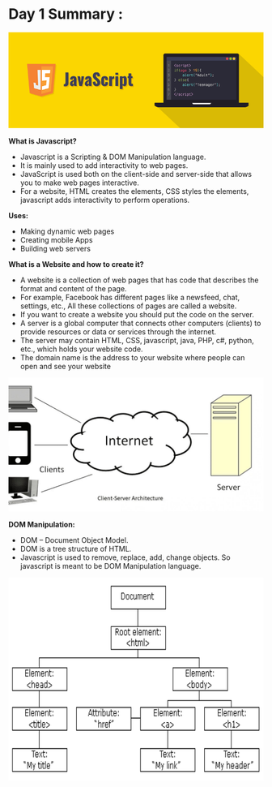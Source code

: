 # Day 1 Summary :
<img src="https://github.com/kishanrajput23/LetsUpgrade-JavaScript-Essential/blob/main/Day1/Javascript.png" alt="">

**What is Javascript?**

- Javascript is a Scripting & DOM Manipulation language.
- It is mainly used to add interactivity to web pages.
- JavaScript is used both on the client-side and server-side that allows you to make web pages interactive.
- For a website, HTML creates the elements, CSS styles the elements, javascript adds interactivity to perform operations.

**Uses:**
- Making dynamic web pages
- Creating mobile Apps
- Building web servers

**What is a Website and how to create it?**
- A website is a collection of web pages that has code that describes the format and content of the page.
- For example, Facebook has different pages like a newsfeed, chat, settings, etc., All these collections of pages are called a website. 
- If you want to create a website you should put the code on the server.
- A server is a global computer that connects other computers (clients) to provide resources or data or services through the internet.
- The server may contain HTML, CSS, javascript, java, PHP, c#, python, etc., which holds your website code.
- The domain name is the address to your website where people can open and see your website
<img src="https://github.com/kishanrajput23/LetsUpgrade-JavaScript-Essential/blob/main/Day1/Client%20Server%20Architecture.jpg" alt="">

**DOM Manipulation:**
- DOM – Document Object Model.
- DOM is a tree structure of HTML.
- Javascript is used to remove, replace, add, change objects. So javascript is meant to be DOM Manipulation language.
<img align="center" src="https://github.com/kishanrajput23/LetsUpgrade-JavaScript-Essential/blob/main/Day1/Dom_manipulation.gif" alt="" width="800" height="400">
